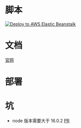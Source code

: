 # 脚本

  <a href="https://github.com/FrancisSaber/SSG-Blog/blob/master/.github/workflows/deploy.yml">
  <img alt="Deploy to AWS Elastic Beanstalk" src="https://github.com/FrancisSaber/SSG-Blog/blob/master/.github/public/bh3.JPG">
</a>

# 文档

[官网](https://vitepress.dev/)

# 部署

# 坑

- node 版本需要大于 16.0.2 [PR](https://github.com/firebase/firebase-tools/issues/4598)
